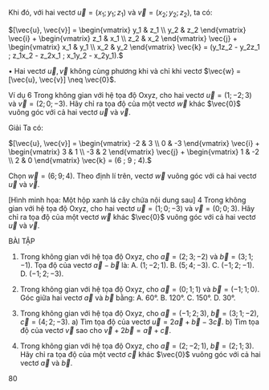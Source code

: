 Khi đó, với hai vectơ $\vec{u} = (x_1 ; y_1 ; z_1)$ và $\vec{v} = (x_2 ; y_2 ; z_2)$, ta có:

$[\vec{u}, \vec{v}] = \begin{vmatrix}
y_1 & z_1 \\
y_2 & z_2
\end{vmatrix} \vec{i} + \begin{vmatrix}
z_1 & x_1 \\
z_2 & x_2
\end{vmatrix} \vec{j} + \begin{vmatrix}
x_1 & y_1 \\
x_2 & y_2
\end{vmatrix} \vec{k} = (y_1z_2 - y_2z_1 ; z_1x_2 - z_2x_1 ; x_1y_2 - x_2y_1).$

• Hai vectơ $\vec{u}, \vec{v}$ không cùng phương khi và chỉ khi vectơ $\vec{w} = [\vec{u}, \vec{v}] \neq \vec{0}$.

Ví dụ 6 Trong không gian với hệ tọa độ Oxyz, cho hai vectơ $\vec{u} = (1 ; -2 ; 3)$ và $\vec{v} = (2 ; 0 ; -3)$. Hãy chỉ ra tọa độ của một vectơ $\vec{w}$ khác $\vec{0}$ vuông góc với cả hai vectơ $\vec{u}$ và $\vec{v}$.

Giải
Ta có:

$[\vec{u}, \vec{v}] = \begin{vmatrix}
-2 & 3 \\
0 & -3
\end{vmatrix} \vec{i} + \begin{vmatrix}
3 & 1 \\
-3 & 2
\end{vmatrix} \vec{j} + \begin{vmatrix}
1 & -2 \\
2 & 0
\end{vmatrix} \vec{k} = (6 ; 9 ; 4).$

Chọn $\vec{w} = (6 ; 9 ; 4)$. Theo định lí trên, vectơ $\vec{w}$ vuông góc với cả hai vectơ $\vec{u}$ và $\vec{v}$.

[Hình minh họa: Một hộp xanh lá cây chứa nội dung sau]
4 Trong không gian với hệ tọa độ Oxyz, cho hai vectơ
$\vec{u} = (1 ; 0 ; -3)$
và $\vec{v} = (0 ; 0 ; 3)$.
Hãy chỉ ra tọa độ của một vectơ $\vec{w}$ khác $\vec{0}$ vuông góc với cả hai vectơ $\vec{u}$ và $\vec{v}$.

BÀI TẬP

1. Trong không gian với hệ tọa độ Oxyz, cho $\vec{a} = (2 ; 3 ; -2)$ và $\vec{b} = (3 ; 1 ; -1)$. Tọa độ của vectơ $\vec{a} - \vec{b}$ là:
   A. $(1 ; -2 ; 1)$.    B. $(5 ; 4 ; -3)$.    C. $(-1 ; 2 ; -1)$.    D. $(-1 ; 2 ; -3)$.

2. Trong không gian với hệ tọa độ Oxyz, cho $\vec{a} = (0 ; 1 ; 1)$ và $\vec{b} = (-1 ; 1 ; 0)$. Góc giữa hai vectơ $\vec{a}$ và $\vec{b}$ bằng:
   A. $60°$.    B. $120°$.    C. $150°$.    D. $30°$.

3. Trong không gian với hệ tọa độ Oxyz, cho $\vec{a} = (-1 ; 2 ; 3)$, $\vec{b} = (3 ; 1 ; -2)$, $\vec{c} = (4 ; 2 ; -3)$.
   a) Tìm tọa độ của vectơ $\vec{u} = 2\vec{a} + \vec{b} - 3\vec{c}$.
   b) Tìm tọa độ của vectơ $\vec{v}$ sao cho $\vec{v} + 2\vec{b} = \vec{a} + \vec{c}$.

4. Trong không gian với hệ tọa độ Oxyz, cho $\vec{a} = (2 ; -2 ; 1)$, $\vec{b} = (2 ; 1 ; 3)$. Hãy chỉ ra tọa độ của một vectơ $\vec{c}$ khác $\vec{0}$ vuông góc với cả hai vectơ $\vec{a}$ và $\vec{b}$.

80